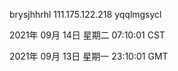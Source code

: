brysjhhrhl 111.175.122.218 yqqlmgsycl

2021年 09月 14日 星期二 07:10:01 CST

2021年 09月 13日 星期一 23:10:01 GMT
